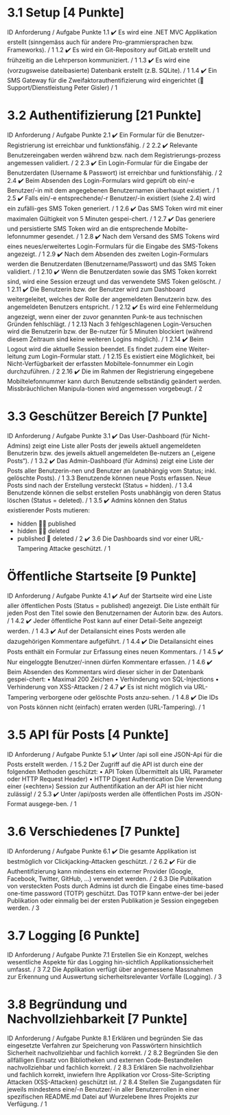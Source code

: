 # 3.1 Setup [4 Punkte]

ID Anforderung / Aufgabe Punkte
1.1 ✔️ Es wird eine .NET MVC Applikation erstellt (sinngemäss auch für andere Pro-grammiersprachen bzw. Frameworks). / 1
1.2 ✔️ Es wird ein Git-Repository auf GitLab erstellt und frühzeitig an die Lehrperson kommuniziert. / 1
1.3 ✔️ Es wird eine (vorzugsweise dateibasierte) Datenbank erstellt (z.B. SQLite). / 1
1.4 ✔️ Ein SMS Gateway für die Zweifaktorauthentifizierung wird eingerichtet ( Support/Dienstleistung Peter Gisler) / 1

# 3.2 Authentifizierung [21 Punkte]

ID Anforderung / Aufgabe Punkte
2.1 ✔️ Ein Formular für die Benutzer-Registrierung ist erreichbar und funktionsfähig. / 2
2.2 ✔️ Relevante Benutzereingaben werden während bzw. nach dem Registrierungs-prozess angemessen validiert. / 2
2.3 ✔️ Ein Login-Formular für die Eingabe der Benutzerdaten (Username & Passwort) ist erreichbar und funktionsfähig. / 2
2.4 ✔️ Beim Absenden des Login-Formulars wird geprüft ob ein/-e Benutzer/-in mit dem angegebenen Benutzernamen überhaupt existiert. / 1
2.5 ✔️ Falls ein/-e entsprechende/-r Benutzer/-in existiert (siehe 2.4) wird ein zufälli-ges SMS Token generiert. / 1
2.6 ✔️ Das SMS Token wird mit einer maximalen Gültigkeit von 5 Minuten gespei-chert. / 1
2.7 ✔️ Das generiere und persistierte SMS Token wird an die entsprechende Mobilte-lefonnummer gesendet. / 1
2.8 ✔️ Nach dem Versand des SMS Tokens wird eines neues/erweitertes Login-Formulars für die Eingabe des SMS-Tokens angezeigt. / 1
2.9 ✔️ Nach dem Absenden des zweiten Login-Formulars werden die Benutzerdaten (Benutzername/Passwort) und das SMS Token validiert. / 1
2.10 ✔️ Wenn die Benutzerdaten sowie das SMS Token korrekt sind, wird eine Session erzeugt und das verwendete SMS Token gelöscht. / 1
2.11 ✔️ Die Benutzerin bzw. der Benutzer wird zum Dashboard weitergeleitet, welches der Rolle der angemeldeten Benutzerin bzw. des angemeldeten Benutzers entspricht. / 1
2.12 ✔️ Es wird eine Fehlermeldung angezeigt, wenn einer der zuvor genannten Punk-te aus technischen Gründen fehlschlägt. / 1
2.13 Nach 3 fehlgeschlagenen Login-Versuchen wird die Benutzerin bzw. der Be-nutzer für 5 Minuten blockiert (während diesem Zeitraum sind keine weiteren Logins möglich). / 1
2.14 ✔️ Beim Logout wird die aktuelle Session beendet. Es findet zudem eine Weiter-leitung zum Login-Formular statt. / 1
2.15 Es existiert eine Möglichkeit, bei Nicht-Verfügbarkeit der erfassten Mobiltele-fonnummer ein Login durchzuführen. / 2
2.16 ✔️ Die im Rahmen der Registrierung eingegebene Mobiltelefonnummer kann durch Benutzende selbständig geändert werden. Missbräuchlichen Manipula-tionen wird angemessen vorgebeugt. / 2

# 3.3 Geschützer Bereich [7 Punkte]

ID Anforderung / Aufgabe Punkte
3.1 ✔️ Das User-Dashboard (für Nicht-Admins) zeigt eine Liste aller Posts der jeweils aktuell angemeldeten Benutzerin bzw. des jeweils aktuell angemeldeten Be-nutzers an („eigene Posts“). / 1
3.2 ✔️ Das Admin-Dashboard (für Admins) zeigt eine Liste der Posts aller Benutzerin-nen und Benutzer an (unabhängig vom Status; inkl. gelöschte Posts). / 1
3.3 Benutzende können neue Posts erfassen. Neue Posts sind nach der Erstellung versteckt (Status = hidden). / 1
3.4 Benutzende können die selbst erstellen Posts unabhängig von deren Status löschen (Status = deleted). / 1
3.5 ✔️ Admins können den Status existierender Posts mutieren:

-   hidden  published
-   hidden  deleted
-   published  deleted / 2
    ✔️ 3.6 Die Dashboards sind vor einer URL-Tampering Attacke geschützt. / 1

# Öffentliche Startseite [9 Punkte]

ID Anforderung / Aufgabe Punkte
4.1 ✔️ Auf der Startseite wird eine Liste aller öffentlichen Posts (Status = published) angezeigt. Die Liste enthält für jeden Post den Titel sowie den Benutzernamen der Autorin bzw. des Autors. / 1
4.2 ✔️ Jeder öffentliche Post kann auf einer Detail-Seite angezeigt werden. / 1
4.3 ✔️ Auf der Detailansicht eines Posts werden alle dazugehörigen Kommentare aufgeführt. / 1
4.4 ✔️ Die Detailansicht eines Posts enthält ein Formular zur Erfassung eines neuen Kommentars. / 1
4.5 ✔️ Nur eingeloggte Benutzer/-innen dürfen Kommentare erfassen. / 1
4.6 ✔️ Beim Absenden des Kommentars wird dieser sicher in der Datenbank gespei-chert:
• Maximal 200 Zeichen
• Verhinderung von SQL-Injections
• Verhinderung von XSS-Attacken / 2
4.7 ✔️ Es ist nicht möglich via URL-Tampering verborgene oder gelöschte Posts anzu-sehen. / 1
4.8 ✔️ Die IDs von Posts können nicht (einfach) erraten werden (URL-Tampering). / 1

# 3.5 API für Posts [4 Punkte]

ID Anforderung / Aufgabe Punkte
5.1 ✔️ Unter /api soll eine JSON-Api für die Posts erstellt werden. / 1
5.2 Der Zugriff auf die API ist durch eine der folgenden Methoden geschützt:
• API Token (Übermittelt als URL Parameter oder HTTP Request Header)
• HTTP Digest Authentication
Die Verwendung einer («echten») Session zur Authentifikation an der API ist hier nicht zulässig! / 2
5.3 ✔️ Unter /api/posts werden alle öffentlichen Posts im JSON-Format ausgege-ben. / 1

# 3.6 Verschiedenes [7 Punkte]

ID Anforderung / Aufgabe Punkte
6.1 ✔️ Die gesamte Applikation ist bestmöglich vor Clickjacking-Attacken geschützt. / 2
6.2 ✔️ Für die Authentifizierung kann mindestens ein externer Provider (Google, Facebook, Twitter, GitHub, …) verwendet werden. / 2
6.3 Die Publikation von versteckten Posts durch Admins ist durch die Eingabe eines time-based one-time password (TOTP) geschützt. Das TOTP kann entwe-der bei jeder Publikation oder einmalig bei der ersten Publikation je Session eingegeben werden. / 3

# 3.7 Logging [6 Punkte]

ID Anforderung / Aufgabe Punkte
7.1 Erstellen Sie ein Konzept, welches wesentliche Aspekte für das Logging hin-sichtlich Applikationssicherheit umfasst. / 3
7.2 Die Applikation verfügt über angemessene Massnahmen zur Erkennung und Auswertung sicherheitsrelevanter Vorfälle (Logging). / 3

# 3.8 Begründung und Nachvollziehbarkeit [7 Punkte]

ID Anforderung / Aufgabe Punkte
8.1 Erklären und begründen Sie das eingesetzte Verfahren zur Speicherung von Passwörtern hinsichtlich Sicherheit nachvollziehbar und fachlich korrekt. / 2
8.2 Begründen Sie den allfälligen Einsatz von Bibliotheken und externen Code-Bestandteilen nachvollziehbar und fachlich korrekt. / 2
8.3 Erklären Sie nachvollziehbar und fachlich korrekt, inwiefern Ihre Applikation vor Cross-Site-Scripting Attacken (XSS-Attacken) geschützt ist. / 2
8.4 Stellen Sie Zugangsdaten für jeweils mindestens eine/-n Benutzer/-in aller Benutzerrollen in einer spezifischen README.md Datei auf Wurzelebene Ihres Projekts zur Verfügung. / 1

